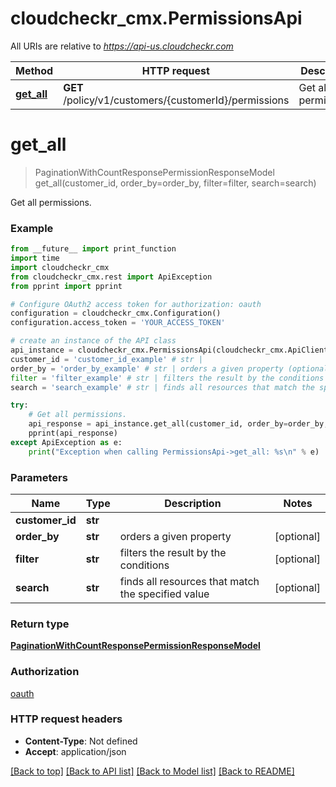 # cloudcheckr_cmx.PermissionsApi

All URIs are relative to *https://api-us.cloudcheckr.com*

Method | HTTP request | Description
------------- | ------------- | -------------
[**get_all**](PermissionsApi.md#get_all) | **GET** /policy/v1/customers/{customerId}/permissions | Get all permissions.


# **get_all**
> PaginationWithCountResponsePermissionResponseModel get_all(customer_id, order_by=order_by, filter=filter, search=search)

Get all permissions.

### Example
```python
from __future__ import print_function
import time
import cloudcheckr_cmx
from cloudcheckr_cmx.rest import ApiException
from pprint import pprint

# Configure OAuth2 access token for authorization: oauth
configuration = cloudcheckr_cmx.Configuration()
configuration.access_token = 'YOUR_ACCESS_TOKEN'

# create an instance of the API class
api_instance = cloudcheckr_cmx.PermissionsApi(cloudcheckr_cmx.ApiClient(configuration))
customer_id = 'customer_id_example' # str | 
order_by = 'order_by_example' # str | orders a given property (optional)
filter = 'filter_example' # str | filters the result by the conditions (optional)
search = 'search_example' # str | finds all resources that match the specified value (optional)

try:
    # Get all permissions.
    api_response = api_instance.get_all(customer_id, order_by=order_by, filter=filter, search=search)
    pprint(api_response)
except ApiException as e:
    print("Exception when calling PermissionsApi->get_all: %s\n" % e)
```

### Parameters

Name | Type | Description  | Notes
------------- | ------------- | ------------- | -------------
 **customer_id** | **str**|  | 
 **order_by** | **str**| orders a given property | [optional] 
 **filter** | **str**| filters the result by the conditions | [optional] 
 **search** | **str**| finds all resources that match the specified value | [optional] 

### Return type

[**PaginationWithCountResponsePermissionResponseModel**](PaginationWithCountResponsePermissionResponseModel.md)

### Authorization

[oauth](../README.md#oauth)

### HTTP request headers

 - **Content-Type**: Not defined
 - **Accept**: application/json

[[Back to top]](#) [[Back to API list]](../README.md#documentation-for-api-endpoints) [[Back to Model list]](../README.md#documentation-for-models) [[Back to README]](../README.md)

